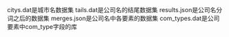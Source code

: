citys.dat是城市名数据集
tails.dat是公司名的结尾数据集
results.json是公司名分词之后的数据集
merges.json是公司名中各要素的数据集
com_types.dat是公司要素中com_type字段的库

